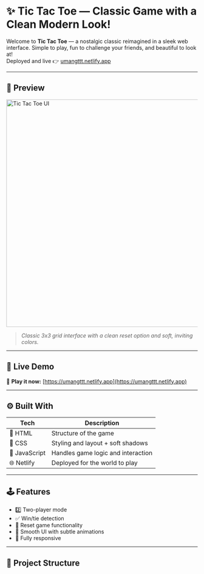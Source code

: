 # ✨ Tic Tac Toe — Classic Game with a Clean Modern Look!

Welcome to **Tic Tac Toe** — a nostalgic classic reimagined in a sleek web interface. Simple to play, fun to challenge your friends, and beautiful to look at!  
Deployed and live 👉 [umangttt.netlify.app](https://umangttt.netlify.app/)

---

## 📸 Preview

<img src="https://imgur.com/a/gO84wdh" alt="Tic Tac Toe UI" width="600"/>

> _Classic 3x3 grid interface with a clean reset option and soft, inviting colors._

---

## 🚀 Live Demo

🎯 **Play it now:** [https://umangttt.netlify.app](https://umangttt.netlify.app)

---

## ⚙️ Built With

| Tech          | Description                        |
| ------------- | ---------------------------------- |
| 🧱 HTML       | Structure of the game              |
| 🎨 CSS        | Styling and layout + soft shadows  |
| 🧠 JavaScript | Handles game logic and interaction |
| 🌐 Netlify    | Deployed for the world to play     |

---

## 🕹 Features

- 2️⃣ Two-player mode
- ✅ Win/tie detection
- 🔁 Reset game functionality
- 🎨 Smooth UI with subtle animations
- 📱 Fully responsive

---

## 📂 Project Structure

